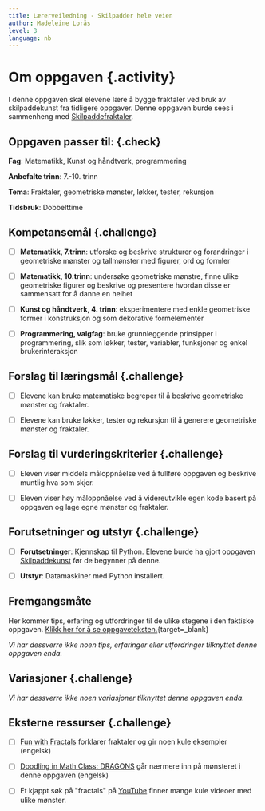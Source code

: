 ```yaml
---
title: Lærerveiledning - Skilpadder hele veien
author: Madeleine Lorås
level: 3
language: nb
---
```



# Om oppgaven {.activity}

I denne oppgaven skal elevene lære å bygge fraktaler ved bruk av skilpaddekunst
fra tidligere oppgaver. Denne oppgaven burde sees i sammenheng med
[Skilpaddefraktaler](../skilpaddefraktaler/skilpaddefraktaler.html).

## Oppgaven passer til: {.check}

 __Fag__: Matematikk, Kunst og håndtverk, programmering

__Anbefalte trinn__: 7.-10. trinn

__Tema__: Fraktaler, geometriske mønster, løkker, tester, rekursjon

__Tidsbruk__: Dobbelttime

## Kompetansemål {.challenge}

- [ ] __Matematikk, 7.trinn__: utforske og beskrive strukturer og forandringer i
      geometriske mønster og tallmønster med figurer, ord og formler

- [ ] __Matematikk, 10.trinn__: undersøke geometriske mønstre, finne ulike
      geometriske figurer og beskrive og presentere hvordan disse er sammensatt
      for å danne en helhet

- [ ] __Kunst og håndtverk, 4. trinn__: eksperimentere med enkle geometriske
      former i konstruksjon og som dekorative formelementer

- [ ] __Programmering, valgfag__: bruke grunnleggende prinsipper i
       programmering, slik som løkker, tester, variabler, funksjoner og enkel
       brukerinteraksjon

## Forslag til læringsmål {.challenge}

- [ ] Elevene kan bruke matematiske begreper til å beskrive geometriske mønster
      og fraktaler.

- [ ] Elevene kan bruke løkker, tester og rekursjon til å generere geometriske
      mønster og fraktaler.

## Forslag til vurderingskriterier {.challenge}

- [ ] Eleven viser middels måloppnåelse ved å fullføre oppgaven og beskrive
      muntlig hva som skjer.

- [ ] Eleven viser høy måloppnåelse ved å videreutvikle egen kode basert på
       oppgaven og lage egne mønster og fraktaler.

## Forutsetninger og utstyr {.challenge}

- [ ] __Forutsetninger__: Kjennskap til Python. Elevene burde ha gjort oppgaven
       [Skilpaddekunst](../skilpaddekunst/skilpaddekunst.html) før de begynner
       på denne.

- [ ] __Utstyr__: Datamaskiner med Python installert.

## Fremgangsmåte

Her kommer tips, erfaring og utfordringer til de ulike stegene i den faktiske
oppgaven. [Klikk her for å se
oppgaveteksten.](../skilpaddefraktaler/skilpaddefraktaler.html){target=_blank}

_Vi har dessverre ikke noen tips, erfaringer eller utfordringer tilknyttet denne
oppgaven enda._

## Variasjoner {.challenge}

_Vi har dessverre ikke noen variasjoner tilknyttet denne oppgaven enda._

## Eksterne ressurser {.challenge}

- [ ] [Fun with Fractals](https://www.youtube.com/watch?v=XwWyTts06tU) forklarer
      fraktaler og gir noen kule eksempler (engelsk)

- [ ] [Doodling in Math Class:
      DRAGONS](https://www.youtube.com/watch?v=EdyociU35u8) går nærmere inn på
      mønsteret i denne oppgaven (engelsk)

- [ ] Et kjappt søk på "fractals" på
      [YouTube](https://www.youtube.com/results?search_query=fractals) finner
      mange kule videoer med ulike mønster.

